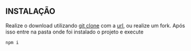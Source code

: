 ## INSTALAÇÃO

Realize o download utilizando [git clone](https://stackoverflow.com/questions/651038/how-do-you-clone-a-git-repository-into-a-specific-folder) com a [url](https://github.com/kseikyo/quiz-app.git), ou realize um fork.
Após isso entre na pasta onde foi instalado o projeto e execute

```bash
npm i
```
